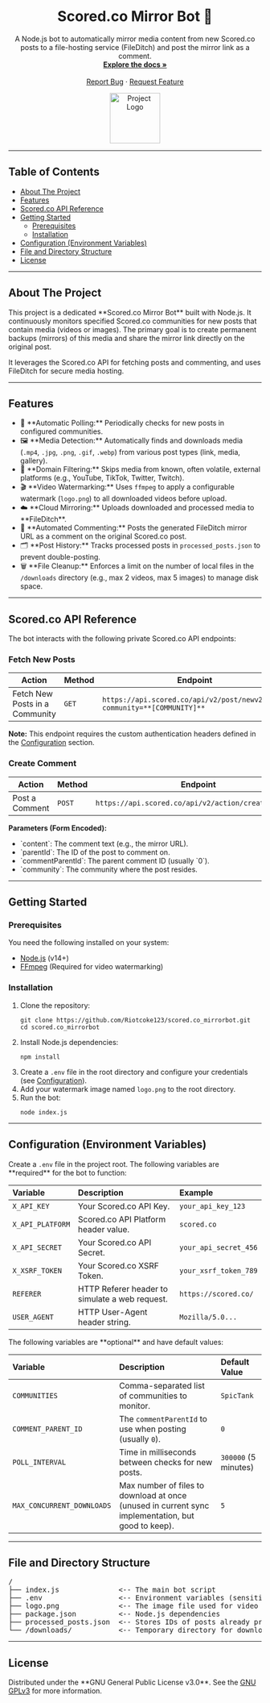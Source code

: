 <div id="top">
  
  <h1 align="center">Scored.co Mirror Bot 🤖</h1>
  
  <p align="center">
    A Node.js bot to automatically mirror media content from new Scored.co posts to a file-hosting service (FileDitch) and post the mirror link as a comment.
    <br />
    <a href="https://github.com/Riotcoke123/scored.co_mirrorbot"><strong>Explore the docs »</strong></a>
    <br />
    <br />
    <a href="https://github.com/Riotcoke123/scored.co_mirrorbot/issues">Report Bug</a>
    ·
    <a href="https://github.com/Riotcoke123/scored.co_mirrorbot/issues">Request Feature</a>
  </p>
  
  <p align="center">
    <img src="https://github.com/user-attachments/assets/3bae1e58-3381-4e42-805d-f64a6d198ddc" alt="Project Logo" width="100"/>
  </p>
</div>

<hr/>

<h2 id="table-of-contents">Table of Contents</h2>
<ul>
  <li><a href="#about-the-project">About The Project</a></li>
  <li><a href="#features">Features</a></li>
  <li><a href="#scoredco-api-reference">Scored.co API Reference</a></li>
  <li><a href="#getting-started">Getting Started</a>
    <ul>
      <li><a href="#prerequisites">Prerequisites</a></li>
      <li><a href="#installation">Installation</a></li>
    </ul>
  </li>
  <li><a href="#configuration-environment-variables">Configuration (Environment Variables)</a></li>
  <li><a href="#file-and-directory-structure">File and Directory Structure</a></li>
  <li><a href="#license">License</a></li>
</ul>

<hr/>

<h2 id="about-the-project">About The Project</h2>

<p>This project is a dedicated **Scored.co Mirror Bot** built with Node.js. It continuously monitors specified Scored.co communities for new posts that contain media (videos or images). The primary goal is to create permanent backups (mirrors) of this media and share the mirror link directly on the original post.</p>

<p>It leverages the Scored.co API for fetching posts and commenting, and uses FileDitch for secure media hosting.</p>

<hr/>

<h2 id="features">Features</h2>
<ul>
  <li>🔄 **Automatic Polling:** Periodically checks for new posts in configured communities.</li>
  <li>🖼️ **Media Detection:** Automatically finds and downloads media (<code>.mp4</code>, <code>.jpg</code>, <code>.png</code>, <code>.gif</code>, <code>.webp</code>) from various post types (link, media, gallery).</li>
  <li>🚫 **Domain Filtering:** Skips media from known, often volatile, external platforms (e.g., YouTube, TikTok, Twitter, Twitch).</li>
  <li>🎬 **Video Watermarking:** Uses <code>ffmpeg</code> to apply a configurable watermark (<code>logo.png</code>) to all downloaded videos before upload.</li>
  <li>☁️ **Cloud Mirroring:** Uploads downloaded and processed media to **FileDitch**.</li>
  <li>💬 **Automated Commenting:** Posts the generated FileDitch mirror URL as a comment on the original Scored.co post.</li>
  <li>🗂️ **Post History:** Tracks processed posts in <code>processed_posts.json</code> to prevent double-posting.</li>
  <li>🗑️ **File Cleanup:** Enforces a limit on the number of local files in the <code>/downloads</code> directory (e.g., max 2 videos, max 5 images) to manage disk space.</li>
</ul>

<hr/>

<h2 id="scoredco-api-reference">Scored.co API Reference</h2>

<p>The bot interacts with the following private Scored.co API endpoints:</p>

<h3 id="fetch-new-posts">Fetch New Posts</h3>
<table>
  <thead>
    <tr>
      <th>Action</th>
      <th>Method</th>
      <th>Endpoint</th>
    </tr>
  </thead>
  <tbody>
    <tr>
      <td>Fetch New Posts in a Community</td>
      <td><code>GET</code></td>
      <td><code>https://api.scored.co/api/v2/post/newv2.json?community=**[COMMUNITY]**</code></td>
    </tr>
  </tbody>
</table>
<p><strong>Note:</strong> This endpoint requires the custom authentication headers defined in the <a href="#configuration-environment-variables">Configuration</a> section.</p>

<h3 id="create-comment">Create Comment</h3>
<table>
  <thead>
    <tr>
      <th>Action</th>
      <th>Method</th>
      <th>Endpoint</th>
    </tr>
  </thead>
  <tbody>
    <tr>
      <td>Post a Comment</td>
      <td><code>POST</code></td>
      <td><code>https://api.scored.co/api/v2/action/create_comment</code></td>
    </tr>
  </tbody>
</table>
<p><strong>Parameters (Form Encoded):</strong></p>
<ul>
  <li>`content`: The comment text (e.g., the mirror URL).</li>
  <li>`parentId`: The ID of the post to comment on.</li>
  <li>`commentParentId`: The parent comment ID (usually `0`).</li>
  <li>`community`: The community where the post resides.</li>
</ul>

<hr/>

<h2 id="getting-started">Getting Started</h2>

<h3 id="prerequisites">Prerequisites</h3>
<p>You need the following installed on your system:</p>
<ul>
  <li><a href="https://nodejs.org/">Node.js</a> (v14+)</li>
  <li><a href="https://ffmpeg.org/">FFmpeg</a> (Required for video watermarking)</li>
</ul>

<h3 id="installation">Installation</h3>
<ol>
  <li>Clone the repository:
    <pre><code>git clone https://github.com/Riotcoke123/scored.co_mirrorbot.git
cd scored.co_mirrorbot</code></pre>
  </li>
  <li>Install Node.js dependencies:
    <pre><code>npm install</code></pre>
  </li>
  <li>Create a <code>.env</code> file in the root directory and configure your credentials (see <a href="#configuration-environment-variables">Configuration</a>).</li>
  <li>Add your watermark image named <code>logo.png</code> to the root directory.</li>
  <li>Run the bot:
    <pre><code>node index.js</code></pre>
  </li>
</ol>

<hr/>

<h2 id="configuration-environment-variables">Configuration (Environment Variables)</h2>

<p>Create a <code>.env</code> file in the project root. The following variables are **required** for the bot to function:</p>

| Variable | Description | Example |
| :--- | :--- | :--- |
| `X_API_KEY` | Your Scored.co API Key. | `your_api_key_123` |
| `X_API_PLATFORM` | Scored.co API Platform header value. | `scored.co` |
| `X_API_SECRET` | Your Scored.co API Secret. | `your_api_secret_456` |
| `X_XSRF_TOKEN` | Your Scored.co XSRF Token. | `your_xsrf_token_789` |
| `REFERER` | HTTP Referer header to simulate a web request. | `https://scored.co/` |
| `USER_AGENT` | HTTP User-Agent header string. | `Mozilla/5.0...` |

<p>The following variables are **optional** and have default values:</p>

| Variable | Description | Default Value |
| :--- | :--- | :--- |
| `COMMUNITIES` | Comma-separated list of communities to monitor. | `SpicTank` |
| `COMMENT_PARENT_ID` | The <code>commentParentId</code> to use when posting (usually <code>0</code>). | `0` |
| `POLL_INTERVAL` | Time in milliseconds between checks for new posts. | `300000` (5 minutes) |
| `MAX_CONCURRENT_DOWNLOADS` | Max number of files to download at once (unused in current sync implementation, but good to keep). | `5` |

<hr/>

<h2 id="file-and-directory-structure">File and Directory Structure</h2>

<pre>
/
├── index.js              <-- The main bot script
├── .env                  <-- Environment variables (sensitive data)
├── logo.png              <-- The image file used for video watermarking
├── package.json          <-- Node.js dependencies
├── processed_posts.json  <-- Stores IDs of posts already processed
└── /downloads/           <-- Temporary directory for downloaded media (managed by bot)
</pre>

<hr/>

<h2 id="license">License</h2>

<p>Distributed under the **GNU General Public License v3.0**. See the <a href="https://www.gnu.org/licenses/gpl-3.0.en.html">GNU GPLv3</a> for more information.</p>
